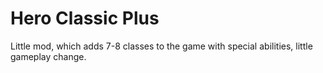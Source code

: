 # Hero Classic Plus
Little mod, which adds 7-8 classes to the game with special abilities, little gameplay change.
